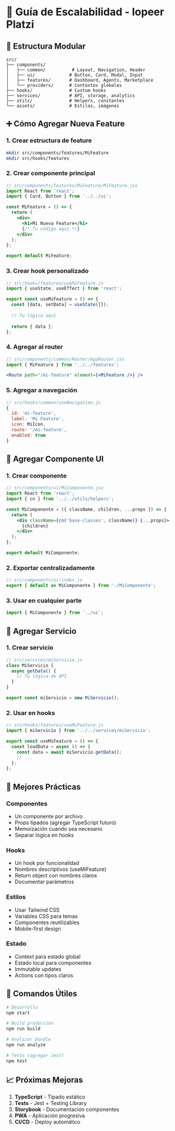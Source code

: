 # 🚀 Guía de Escalabilidad - Iopeer Platzi

## 📁 Estructura Modular

```
src/
├── components/
│   ├── common/          # Layout, Navigation, Header
│   ├── ui/             # Button, Card, Modal, Input
│   ├── features/       # Dashboard, Agents, Marketplace
│   └── providers/      # Contextos globales
├── hooks/              # Custom hooks
├── services/           # API, storage, analytics
├── utils/              # Helpers, constantes
└── assets/             # Estilos, imágenes
```

## ➕ Cómo Agregar Nueva Feature

### 1. Crear estructura de feature
```bash
mkdir src/components/features/MiFeature
mkdir src/hooks/features
```

### 2. Crear componente principal
```jsx
// src/components/features/MiFeature/MiFeature.jsx
import React from 'react';
import { Card, Button } from '../../ui';

const MiFeature = () => {
  return (
    <div>
      <h1>Mi Nueva Feature</h1>
      {/* Tu código aquí */}
    </div>
  );
};

export default MiFeature;
```

### 3. Crear hook personalizado
```jsx
// src/hooks/features/useMiFeature.js
import { useState, useEffect } from 'react';

export const useMiFeature = () => {
  const [data, setData] = useState([]);
  
  // Tu lógica aquí
  
  return { data };
};
```

### 4. Agregar al router
```jsx
// src/components/common/Router/AppRouter.jsx
import { MiFeature } from '../../features';

<Route path="/mi-feature" element={<MiFeature />} />
```

### 5. Agregar a navegación
```jsx
// src/hooks/common/useNavigation.js
{
  id: 'mi-feature',
  label: 'Mi Feature',
  icon: MiIcon,
  route: '/mi-feature',
  enabled: true
}
```

## 🎨 Agregar Componente UI

### 1. Crear componente
```jsx
// src/components/ui/MiComponente.jsx
import React from 'react';
import { cn } from '../../utils/helpers';

const MiComponente = ({ className, children, ...props }) => {
  return (
    <div className={cn('base-classes', className)} {...props}>
      {children}
    </div>
  );
};

export default MiComponente;
```

### 2. Exportar centralizadamente
```jsx
// src/components/ui/index.js
export { default as MiComponente } from './MiComponente';
```

### 3. Usar en cualquier parte
```jsx
import { MiComponente } from '../ui';
```

## 🔧 Agregar Servicio

### 1. Crear servicio
```jsx
// src/services/miServicio.js
class MiServicio {
  async getData() {
    // Tu lógica de API
  }
}

export const miServicio = new MiServicio();
```

### 2. Usar en hooks
```jsx
// src/hooks/features/useMiFeature.js
import { miServicio } from '../../services/miServicio';

export const useMiFeature = () => {
  const loadData = async () => {
    const data = await miServicio.getData();
    // ...
  };
};
```

## 🎯 Mejores Prácticas

### Componentes
- Un componente por archivo
- Props tipados (agregar TypeScript futuro)
- Memoización cuando sea necesario
- Separar lógica en hooks

### Hooks
- Un hook por funcionalidad
- Nombres descriptivos (useMiFeature)
- Return object con nombres claros
- Documentar parámetros

### Estilos
- Usar Tailwind CSS
- Variables CSS para temas
- Componentes reutilizables
- Mobile-first design

### Estado
- Context para estado global
- Estado local para componentes
- Immutable updates
- Actions con tipos claros

## 🚀 Comandos Útiles

```bash
# Desarrollo
npm start

# Build producción  
npm run build

# Analizar bundle
npm run analyze

# Tests (agregar Jest)
npm test
```

## 📈 Próximas Mejoras

1. **TypeScript** - Tipado estático
2. **Tests** - Jest + Testing Library
3. **Storybook** - Documentación componentes
4. **PWA** - Aplicación progresiva
5. **CI/CD** - Deploy automático
